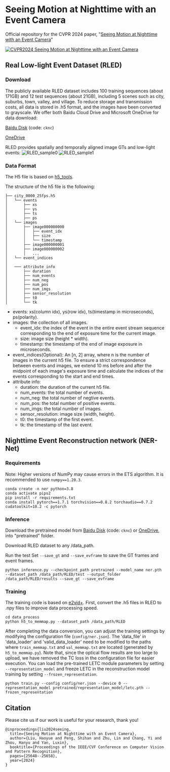 # Seeing Motion at Nighttime with an Event Camera
Official repository for the CVPR 2024 paper, "[Seeing Motion at Nighttime with an Event Camera](https://openaccess.thecvf.com/content/CVPR2024/papers/Liu_Seeing_Motion_at_Nighttime_with_an_Event_Camera_CVPR_2024_paper.pdf)”

[![CVPR2024 Seeing Motion at Nighttime with an Event Camera](https://i.ytimg.com/vi/zpfTLCF1Kw4/maxresdefault.jpg)](https://youtu.be/zpfTLCF1Kw4 "CVPR2024 Seeing Motion at Nighttime with an Event Camera")

## Real Low-light Event Dataset (RLED)

### Download

The publicly available RLED dataset includes 100 training sequences (about 171GB) and 12 test sequences (about 21GB), including 5 scenes such as city, suburbs, town, valley, and village. To reduce storage and transmission costs, all data is stored in .h5 format, and the images have been converted to grayscale.
We offer both Baidu Cloud Drive and Microsoft OneDrive for data download:

[Baidu Disk](https://pan.baidu.com/share/init?surl=h-iI5H_5DUIc2dQKvGXUkA) (code: `cknc`)

[OneDrive](https://1drv.ms/f/c/33d779a79b43175a/EvwW6jKyq_dOj7aP0IjXqJgBKNdz6yRvE7m0GRA-0ZPpyw?e=yUbQed)

RLED provides spatially and temporally aligned image GTs and low-light events:
![RLED_sample0](samples/RLED_sample_0.gif)
![RLED_sample1](samples/RLED_sample_1.gif)

### Data Format
The H5 file is based on [h5_tools](https://github.com/TimoStoff/events_contrast_maximization/tree/d6241dc90ec4dc2b4cffbb331a2389ff179bf7ab/tools).

The structure of the h5 file is the following:

```
├── city_0000_25fps.h5
│   └── events
│       ├── xs
│       ├── ys
│       ├── ts
│       ├── ps
│   └── images
│       ├── image000000000
│       │   ├── event_idx
│       │   ├── size
│       │   └── timestamp
│       ├── image000000001
│       ├── image000000002
│       │   ...
│   └── event_indices
│
│   ─── attribute info
│       ├── duration
│       ├── num_events
│       ├── num_neg
│       ├── num_pos
│       ├── num_imgs
│       ├── sensor_resolution
│       ├── t0
│       └── tk
```

- events: xs(column idx), ys(row idx), ts(timestamp in microseconds), ps(polarity).
- images: the collection of all images.
  - event_idx: the index of the event in the entire event stream sequence corresponding to the end of exposure time for the current image.
  - size: image size (height * width).
  - timestamp: the timestamp of the end of image exposure in microseconds.
- event_indices(Optional): An [n, 2] array, where n is the number of images in the current h5 file. To ensure a strict correspondence between events and images, we extend 10 ms before and after the midpoint of each image's exposure time and calculate the indices of the events corresponding to the start and end times.
- attribute info:
  - duration: the duration of the current h5 file.
  - num_events: the total number of events.
  - num_neg: the total number of negtive events.
  - num_pos: the total number of positive events.
  - num_imgs: the total number of images.
  - sensor_resolution: image size (width, height).
  - t0: the timestamp of the first event.
  - tk: the timestamp of the last event.

## Nighttime Event Reconstruction network (NER-Net)

### Requirements
Note: Higher versions of NumPy may cause errors in the ETS algorithm. It is recommended to use `numpy==1.20.3`.

```
conda create -n ner python=3.8
conda activate pips2
pip install -r requirements.txt
conda install pytorch==1.7.1 torchvision==0.8.2 torchaudio==0.7.2 cudatoolkit=10.2 -c pytorch
```

### Inference
Download the pretrained model from [Baidu Disk](https://pan.baidu.com/share/init?surl=h-iI5H_5DUIc2dQKvGXUkA) (code: `cknc`) or [OneDrive](https://1drv.ms/f/c/33d779a79b43175a/EvwW6jKyq_dOj7aP0IjXqJgBKNdz6yRvE7m0GRA-0ZPpyw?e=yUbQed), into "pretrained" folder.

Download RLED dataset to any /data_path.

Run the test
Set `--save_gt` and `--save_evframe` to save the GT frames and event frames.
```
python inference.py --checkpoint_path pretrained --model_name ner.pth --dataset_path /data_path/RLED/test --output_folder /data_path/RLED/results --save_gt --save_evframe
```

### Training
The training code is based on [e2vid+](https://github.com/TimoStoff/event_cnn_minimal). First, convert the .h5 files in RLED to .npy files to improve data processing speed.

```
cd data_process
python h5_to_memmap.py --dataset_path /data_path/RLED
```

After completing the data conversion, you can adjust the training settings by modifying the configuration file (`config/ner.json`). The 'data_file' in 'data_loader' and 'valid_data_loader' need to be modified to the paths where `train_memmap.txt` and `val_memmap.txt` are located (generated by `h5_to_memmap.py`). Note that, since the optical flow results are too large to upload, we have removed the TC loss in the configuration file for easier execution. You can load the pre-trained LETC module parameters by setting `--representation_model` and freeze LETC in the reconstruction model training by setting `--frozen_representation`.

```
python train.py --config config/ner.json --device 0 --representation_model pretrained/representation_model/letc.pth --frozen_representation
```


## Citation

Please cite us if our work is useful for your research, thank you!

```
@inproceedings{liu2024seeing,
  title={Seeing Motion at Nighttime with an Event Camera},
  author={Liu, Haoyue and Peng, Shihan and Zhu, Lin and Chang, Yi and Zhou, Hanyu and Yan, Luxin},
  booktitle={Proceedings of the IEEE/CVF Conference on Computer Vision and Pattern Recognition},
  pages={25648--25658},
  year={2024}
}
```